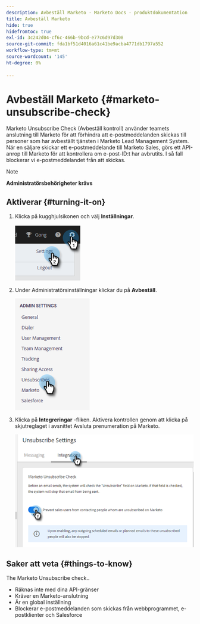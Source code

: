 ```yaml
---
description: Avbeställ Marketo - Marketo Docs - produktdokumentation
title: Avbeställ Marketo
hide: true
hidefromtoc: true
exl-id: 3c242d04-cf6c-466b-9bcd-e77c6d97d308
source-git-commit: fda1bf51d4016a61c41be9acba4771db1797a552
workflow-type: tm+mt
source-wordcount: '145'
ht-degree: 0%

---
```


# Avbeställ Marketo {#marketo-unsubscribe-check}

Marketo Unsubscribe Check (Avbeställ kontroll) använder teamets anslutning till Marketo för att förhindra att e-postmeddelanden skickas till personer som har avbeställt tjänsten i Marketo Lead Management System. När en säljare skickar ett e-postmeddelande till Marketo Sales, görs ett API-anrop till Marketo för att kontrollera om e-post-ID:t har avbrutits. I så fall blockerar vi e-postmeddelandet från att skickas.

>[!NOTE]
>
>**Administratörsbehörigheter krävs**

## Aktiverar {#turning-it-on}

1. Klicka på kugghjulsikonen och välj **Inställningar**.

   ![](assets/marketo-unsubscribe-check-1.png)

1. Under Administratörsinställningar klickar du på **Avbeställ**.

   ![](assets/marketo-unsubscribe-check-2.png)

1. Klicka på **Integreringar** -fliken. Aktivera kontrollen genom att klicka på skjutreglaget i avsnittet Avsluta prenumeration på Marketo.

   ![](assets/marketo-unsubscribe-check-3.png)

## Saker att veta {#things-to-know}

The Marketo Unsubscribe check..

* Räknas inte med dina API-gränser
* Kräver en Marketo-anslutning
* Är en global inställning
* Blockerar e-postmeddelanden som skickas från webbprogrammet, e-postklienter och Salesforce
